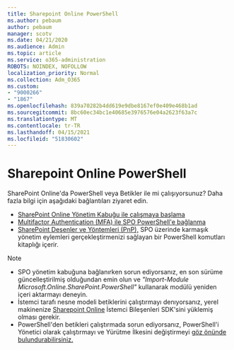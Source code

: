 ```yaml
---
title: Sharepoint Online PowerShell
ms.author: pebaum
author: pebaum
manager: scotv
ms.date: 04/21/2020
ms.audience: Admin
ms.topic: article
ms.service: o365-administration
ROBOTS: NOINDEX, NOFOLLOW
localization_priority: Normal
ms.collection: Adm_O365
ms.custom:
- "9000266"
- "1867"
ms.openlocfilehash: 839a70282b4dd619e9dbe8167ef0e409e468b1ad
ms.sourcegitcommit: 8bc60ec34bc1e40685e3976576e04a2623f63a7c
ms.translationtype: MT
ms.contentlocale: tr-TR
ms.lasthandoff: 04/15/2021
ms.locfileid: "51830602"
---
```

# <a name="sharepoint-online-powershell"></a>Sharepoint Online PowerShell

SharePoint Online'da PowerShell veya Betikler ile mi çalışıyorsunuz? Daha fazla bilgi için aşağıdaki bağlantıları ziyaret edin.
- [SharePoint Online Yönetim Kabuğu ile çalışmaya başlama](https://docs.microsoft.com/powershell/sharepoint/sharepoint-online/connect-sharepoint-online?view=sharepoint-ps)
- [Multifactor Authentication (MFA) ile SPO PowerShell'e bağlanma](https://docs.microsoft.com/powershell/sharepoint/sharepoint-online/connect-sharepoint-online?view=sharepoint-ps#to-connect-with-multifactor-authentication-mfa)
- [SharePoint Desenler ve Yöntemleri (PnP),](https://docs.microsoft.com/powershell/sharepoint/sharepoint-pnp/sharepoint-pnp-cmdlets?view=sharepoint-ps) SPO üzerinde karmaşık yönetim eylemleri gerçekleştirmenizi sağlayan bir PowerShell komutları kitaplığı içerir.

> [!NOTE]
> - SPO yönetim kabuğuna bağlanırken sorun ediyorsanız, en son sürüme güncelleştirilmiş [](https://docs.microsoft.com/powershell/scripting/developer/module/importing-a-powershell-module?view=powershell-7.1) olduğundan emin olun ve *"Import-Module Microsoft.Online.SharePoint.PowerShell"* kullanarak modülü yeniden içeri aktarmayı deneyin.
> - İstemci tarafı nesne modeli betiklerini çalıştırmayı denıyorsanız, yerel makinenize [Sharepoint Online](https://www.microsoft.com/download/details.aspx?id=42038) İstemci Bileşenleri SDK'sini yüklemiş olması gerekir.
> - PowerShell'den betikleri çalıştırmada sorun ediyorsanız, PowerShell'i Yönetici olarak çalıştırmayı ve Yürütme İlkesini değiştirmeyi [göz önünde bulundurabilirsiniz.](https://docs.microsoft.com/powershell/module/microsoft.powershell.core/about/about_execution_policies?view=powershell-6)